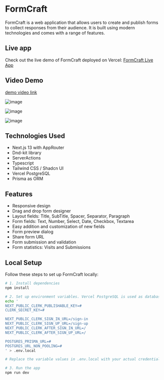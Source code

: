 # FormCraft

FormCraft is a web application that allows users to create and publish forms to collect responses from their audience. It is built using modern technologies and comes with a range of features.

## Live app

Check out the live demo of FormCraft deployed on Vercel: [FormCraft Live App](https://form-craft-eta.vercel.app/)

## Video Demo
[demo video link](https://drive.google.com/file/d/1DZTLwiW-TolOpi1El7vE7OiSWeBXj6Ty/view?usp=sharing)

![image](https://github.com/ShivamPatel-India/FormCraft/assets/70719016/6f370c5c-eb2a-450d-bbd8-66b7c770444d)

![image](https://github.com/ShivamPatel-India/FormCraft/assets/70719016/24cf3ddf-ea5a-4f50-9db8-d9e8a996bbcb)

![image](https://github.com/ShivamPatel-India/FormCraft/assets/70719016/e4953f34-0b3d-4a9a-8bb8-2fa098c35362)

## Technologies Used

- Next.js 13 with AppRouter
- Dnd-kit library
- ServerActions
- Typescript
- Tailwind CSS / Shadcn UI
- Vercel PostgreSQL
- Prisma as ORM

## Features

- Responsive design
- Drag and drop form designer
- Layout fields: Title, SubTitle, Spacer, Separator, Paragraph
- Form fields: Text, Number, Select, Date, Checkbox, Textarea
- Easy addition and customization of new fields
- Form preview dialog
- Share form URL
- Form submission and validation
- Form statistics: Visits and Submissions

## Local Setup

Follow these steps to set up FormCraft locally:

```bash
# 1. Install dependencies
npm install

# 2. Set up environment variables. Vercel PostgreSQL is used as database.
echo '
NEXT_PUBLIC_CLERK_PUBLISHABLE_KEY=#
CLERK_SECRET_KEY=#

NEXT_PUBLIC_CLERK_SIGN_IN_URL=/sign-in
NEXT_PUBLIC_CLERK_SIGN_UP_URL=/sign-up
NEXT_PUBLIC_CLERK_AFTER_SIGN_IN_URL=/
NEXT_PUBLIC_CLERK_AFTER_SIGN_UP_URL=/

POSTGRES_PRISMA_URL=#
POSTGRES_URL_NON_POOLING=#
' > .env.local

# Replace the variable values in .env.local with your actual credentials.

# 3. Run the app
npm run dev







